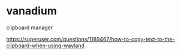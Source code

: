 # vanadium
clipboard manager

https://superuser.com/questions/1189467/how-to-copy-text-to-the-clipboard-when-using-wayland
